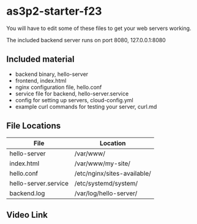 # as3p2-starter-f23

You will have to edit some of these files to get your web servers working.

The included backend server runs on port 8080, 127.0.0.1:8080

## Included material

- backend binary, hello-server
- frontend, index.html
- nginx configuration file, hello.conf
- service file for backend, hello-server.service
- config for setting up servers, cloud-config.yml
- example curl commands for testing your server, curl.md

## File Locations

| File                 | Location                    |
|----------------------|-----------------------------|
| hello-server         | /var/www/                   |
| index.html           | /var/www/my-site/           |
| hello.conf           | /etc/nginx/sites-available/ |
| hello-server.service | /etc/systemd/system/        |
| backend.log          | /var/log/hello-server/      |

## Video Link

